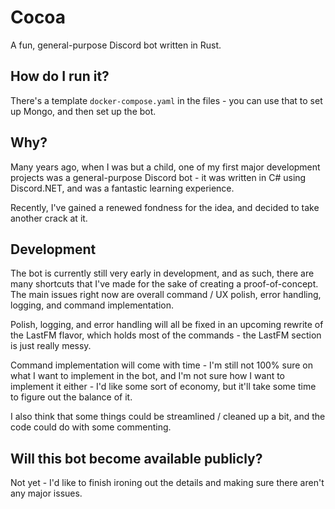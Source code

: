 # Cocoa

A fun, general-purpose Discord bot written in Rust.

## How do I run it?

There's a template `docker-compose.yaml` in the files - you can use that to set up Mongo, and then set up the bot.

## Why?

Many years ago, when I was but a child, one of my first major development projects was a general-purpose Discord bot -
it was written in C# using Discord.NET, and was a fantastic learning experience.

Recently, I've gained a renewed fondness for the idea, and decided to take another crack at it.

## Development

The bot is currently still very early in development, and as such, there are many shortcuts that I've made for the sake
of creating a proof-of-concept. The main issues right now are overall command / UX polish, error handling, logging, and
command implementation.

Polish, logging, and error handling will all be fixed in an upcoming rewrite of the LastFM flavor, which holds most of
the commands - the LastFM section is just really messy.

Command implementation will come with time - I'm still not 100% sure on what I want to implement in the bot, and I'm not
sure how I want to implement it either - I'd like some sort of economy, but it'll take some time to figure out the
balance of it.

I also think that some things could be streamlined / cleaned up a bit, and the code could do with some commenting.

## Will this bot become available publicly?

Not yet - I'd like to finish ironing out the details and making sure there aren't any major issues.